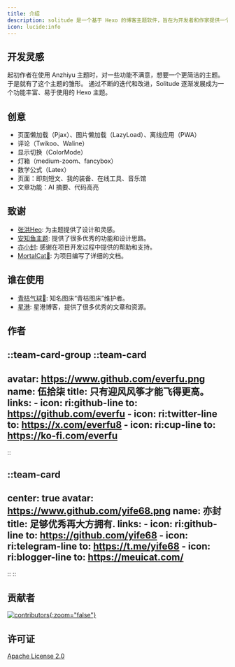 ```yaml
---
title: 介绍
description: solitude 是一个基于 Hexo 的博客主题软件，旨在为开发者和作家提供一个极简而优雅的博客解决方案。
icon: lucide:info
---
```


## 开发灵感

起初作者在使用 Anzhiyu 主题时，对一些功能不满意，想要一个更简洁的主题。于是就有了这个主题的雏形。
通过不断的迭代和改进，Solitude 逐渐发展成为一个功能丰富、易于使用的 Hexo 主题。

## 创意

- 页面懒加载（Pjax）、图片懒加载（LazyLoad）、离线应用（PWA）
- 评论（Twikoo、Waline）
- 显示切换（ColorMode）
- 灯箱（medium-zoom、fancybox）
- 数学公式（Latex）
- 页面：即刻短文、我的装备、在线工具、音乐馆
- 文章功能：AI 摘要、代码高亮

## 致谢

- [张洪Heo](https://github.com/zhheo): 为主题提供了设计和灵感。
- [安知鱼主题](https://github.com/anzhiyu-c/hexo-theme-anzhiyu): 提供了很多优秀的功能和设计思路。
- [亦小封](https://github.com/yife68): 感谢在项目开发过程中提供的帮助和支持。
- [MortalCat🦊](https://github.com/xiowo): 为项目编写了详细的文档。

## 谁在使用

- [青桔气球🎈](https://blog.qjqq.cn/): 知名图床“青桔图床”维护者。
- [星港](https://blog.starsharbor.com/): 星港博客，提供了很多优秀的文章和资源。

## 作者

::team-card-group
  ::team-card
  ---
  avatar: https://www.github.com/everfu.png
  name: 伍拾柒
  title: 只有迎风风筝才能飞得更高。
  links:
    - icon: ri:github-line
      to: https://github.com/everfu
    - icon: ri:twitter-line
      to: https://x.com/everfu8
    - icon: ri:cup-line
      to: https://ko-fi.com/everfu
  ---
  ::

  ::team-card
  ---
  center: true
  avatar: https://www.github.com/yife68.png
  name: 亦封
  title: 足够优秀再大方拥有.
  links:
    - icon: ri:github-line
      to: https://github.com/yife68
    - icon: ri:telegram-line
      to: https://t.me/yife68
    - icon: ri:blogger-line
      to: https://meuicat.com/
  ---
  ::
::

## 贡献者

[![contributors](https://contrib.rocks/image?repo=everfu/hexo-theme-solitude&max=1000){:zoom="false"}](https://github.com/everfu/hexo-theme-solitude)

## 许可证

[Apache License 2.0](https://github.com/everfu/hexo-theme-solitude/blob/main/LICENSE)